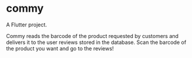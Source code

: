 # commy

A Flutter project.

Commy reads the barcode of the product requested by customers and delivers it to the user reviews stored in the database. Scan the barcode of the product you want and go to the reviews!
